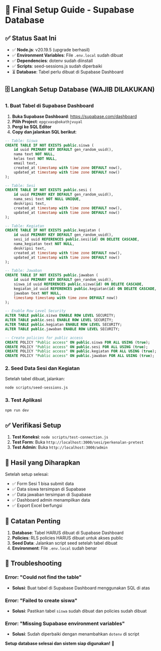 # 🚀 Final Setup Guide - Supabase Database

## ✅ **Status Saat Ini**

- ✅ **Node.js**: v20.19.5 (upgrade berhasil)
- ✅ **Environment Variables**: File `.env.local` sudah dibuat
- ✅ **Dependencies**: dotenv sudah diinstall
- ✅ **Scripts**: seed-sessions.js sudah diperbaiki
- ⏳ **Database**: Tabel perlu dibuat di Supabase Dashboard

## 🗄️ **Langkah Setup Database (WAJIB DILAKUKAN)**

### **1. Buat Tabel di Supabase Dashboard**

1. **Buka Supabase Dashboard**: https://supabase.com/dashboard
2. **Pilih Project**: `epgcvasqbokathjvuyal`
3. **Pergi ke SQL Editor**
4. **Copy dan jalankan SQL berikut**:

```sql
-- Table: Siswa
CREATE TABLE IF NOT EXISTS public.siswa (
    id uuid PRIMARY KEY DEFAULT gen_random_uuid(),
    nama text NOT NULL,
    kelas text NOT NULL,
    email text,
    created_at timestamp with time zone DEFAULT now(),
    updated_at timestamp with time zone DEFAULT now()
);

-- Table: Sesi
CREATE TABLE IF NOT EXISTS public.sesi (
    id uuid PRIMARY KEY DEFAULT gen_random_uuid(),
    nama_sesi text NOT NULL UNIQUE,
    deskripsi text,
    created_at timestamp with time zone DEFAULT now(),
    updated_at timestamp with time zone DEFAULT now()
);

-- Table: Kegiatan
CREATE TABLE IF NOT EXISTS public.kegiatan (
    id uuid PRIMARY KEY DEFAULT gen_random_uuid(),
    sesi_id uuid REFERENCES public.sesi(id) ON DELETE CASCADE,
    nama_kegiatan text NOT NULL,
    deskripsi text,
    created_at timestamp with time zone DEFAULT now(),
    updated_at timestamp with time zone DEFAULT now()
);

-- Table: Jawaban
CREATE TABLE IF NOT EXISTS public.jawaban (
    id uuid PRIMARY KEY DEFAULT gen_random_uuid(),
    siswa_id uuid REFERENCES public.siswa(id) ON DELETE CASCADE,
    kegiatan_id uuid REFERENCES public.kegiatan(id) ON DELETE CASCADE,
    jawaban text NOT NULL,
    timestamp timestamp with time zone DEFAULT now()
);

-- Enable Row Level Security
ALTER TABLE public.siswa ENABLE ROW LEVEL SECURITY;
ALTER TABLE public.sesi ENABLE ROW LEVEL SECURITY;
ALTER TABLE public.kegiatan ENABLE ROW LEVEL SECURITY;
ALTER TABLE public.jawaban ENABLE ROW LEVEL SECURITY;

-- Create policies for public access
CREATE POLICY "Public access" ON public.siswa FOR ALL USING (true);
CREATE POLICY "Public access" ON public.sesi FOR ALL USING (true);
CREATE POLICY "Public access" ON public.kegiatan FOR ALL USING (true);
CREATE POLICY "Public access" ON public.jawaban FOR ALL USING (true);
```

### **2. Seed Data Sesi dan Kegiatan**

Setelah tabel dibuat, jalankan:

```bash
node scripts/seed-sessions.js
```

### **3. Test Aplikasi**

```bash
npm run dev
```

## ✅ **Verifikasi Setup**

1. **Test Koneksi**: `node scripts/test-connection.js`
2. **Test Form**: Buka `http://localhost:3000/sesi/perkenalan-pretest`
3. **Test Admin**: Buka `http://localhost:3000/admin`

## 🎯 **Hasil yang Diharapkan**

Setelah setup selesai:

- ✅ Form Sesi 1 bisa submit data
- ✅ Data siswa tersimpan di Supabase
- ✅ Data jawaban tersimpan di Supabase
- ✅ Dashboard admin menampilkan data
- ✅ Export Excel berfungsi

## 📝 **Catatan Penting**

1. **Database**: Tabel HARUS dibuat di Supabase Dashboard
2. **Policies**: RLS policies HARUS dibuat untuk akses public
3. **Seed Data**: Jalankan script seed setelah tabel dibuat
4. **Environment**: File `.env.local` sudah benar

## 🔧 **Troubleshooting**

### **Error: "Could not find the table"**
- **Solusi**: Buat tabel di Supabase Dashboard menggunakan SQL di atas

### **Error: "Failed to create siswa"**
- **Solusi**: Pastikan tabel `siswa` sudah dibuat dan policies sudah dibuat

### **Error: "Missing Supabase environment variables"**
- **Solusi**: Sudah diperbaiki dengan menambahkan `dotenv` di script

**Setup database selesai dan sistem siap digunakan!** 🚀